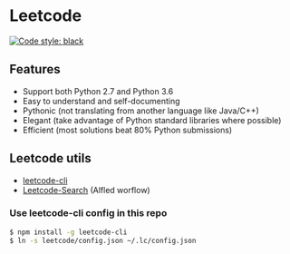 # Leetcode

[![Code style: black](https://img.shields.io/badge/code%20style-black-000000.svg)](https://github.com/ambv/black)

## Features

- Support both Python 2.7 and Python 3.6
- Easy to understand and self-documenting 
- Pythonic (not translating from another language like Java/C++)
- Elegant (take advantage of Python standard libraries where possible)
- Efficient (most solutions beat 80% Python submissions)

## Leetcode utils

- [leetcode-cli](https://skygragon.github.io/leetcode-cli/)
- [Leetcode-Search](https://github.com/TooSchoolForCool/LeetCode-Search) (Alfled worflow)

### Use leetcode-cli config in this repo

```bash
$ npm install -g leetcode-cli
$ ln -s leetcode/config.json ~/.lc/config.json
```


